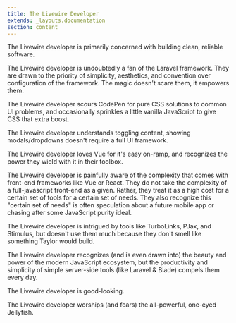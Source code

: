 ```yaml
---
title: The Livewire Developer
extends: _layouts.documentation
section: content
---
```


The Livewire developer is primarily concerned with building clean, reliable software.

The Livewire developer is undoubtedly a fan of the Laravel framework. They are drawn to the priority of simplicity, aesthetics, and convention over configuration of the framework. The magic doesn't scare them, it empowers them.

The Livewire developer scours CodePen for pure CSS solutions to common UI problems, and occasionally sprinkles a little vanilla JavaScript to give CSS that extra boost.

The Livewire developer understands toggling content, showing modals/dropdowns doesn't require a full UI framework.

The Livewire developer loves Vue for it's easy on-ramp, and recognizes the power they wield with it in their toolbox.

The Livewire developer is painfully aware of the complexity that comes with front-end frameworks like Vue or React. They do not take the complexity of a full-javascript front-end as a given. Rather, they treat it as a high cost for a certain set of tools for a certain set of needs. They also recognize this "certain set of needs" is often speculation about a future mobile app or chasing after some JavaScript purity ideal.

The Livewire developer is intrigued by tools like TurboLinks, PJax, and Stimulus, but doesn't use them much because they don't smell like something Taylor would build.

The Livewire developer recognizes (and is even drawn into) the beauty and power of the modern JavaScript ecosystem, but the productivity and simplicity of simple server-side tools (like Laravel & Blade) compels them every day.

The Livewire developer is good-looking.

The Livewire developer worships (and fears) the all-powerful, one-eyed Jellyfish.
